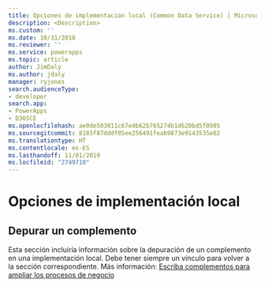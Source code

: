 ```yaml
---
title: Opciones de implementación local (Common Data Service) | Microsoft Docs
description: <Description>
ms.custom: ''
ms.date: 10/31/2018
ms.reviewer: ''
ms.service: powerapps
ms.topic: article
author: JimDaly
ms.author: jdaly
manager: ryjones
search.audienceType:
- developer
search.app:
- PowerApps
- D365CE
ms.openlocfilehash: ae0de503011c67e4b62b765274b1d620bd5f0505
ms.sourcegitcommit: 8185f87dddf05ee256491feab9873e9143535e02
ms.translationtype: HT
ms.contentlocale: es-ES
ms.lasthandoff: 11/01/2019
ms.locfileid: "2749710"
---
```

# <a name="on-premises-deployment-options"></a>Opciones de implementación local

<!-- 

TODO: This page and any links to it will not be published until an on-premises version of Common Data Service is released.


 -->

<!-- TODO: Replace the example below with real content -->
## <a name="debug-a-plug-in"></a>Depurar un complemento

Esta sección incluiría información sobre la depuración de un complemento en una implementación local. Debe tener siempre un vínculo para volver a la sección correspondiente. Más información: [Escriba complementos para ampliar los procesos de negocio](plug-ins.md)